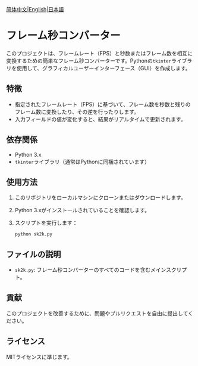[简体中文](README_ZH.md)|[English](README.md)|[日本語](README_JP.md)
# フレーム秒コンバーター

このプロジェクトは、フレームレート（FPS）と秒数またはフレーム数を相互に変換するための簡単なフレーム秒コンバーターです。Pythonの`tkinter`ライブラリを使用して、グラフィカルユーザーインターフェース（GUI）を作成します。

## 特徴

- 指定されたフレームレート（FPS）に基づいて、フレーム数を秒数と残りのフレーム数に変換したり、その逆を行ったりします。
- 入力フィールドの値が変化すると、結果がリアルタイムで更新されます。

## 依存関係

- Python 3.x
- `tkinter`ライブラリ（通常はPythonに同梱されています）

## 使用方法

1. このリポジトリをローカルマシンにクローンまたはダウンロードします。
2. Python 3.xがインストールされていることを確認します。
3. スクリプトを実行します：

   ```bash
   python sk2k.py
   ```

## ファイルの説明

- `sk2k.py`: フレーム秒コンバーターのすべてのコードを含むメインスクリプト。

## 貢献

このプロジェクトを改善するために、問題やプルリクエストを自由に提出してください。

## ライセンス

MITライセンスに準じます。